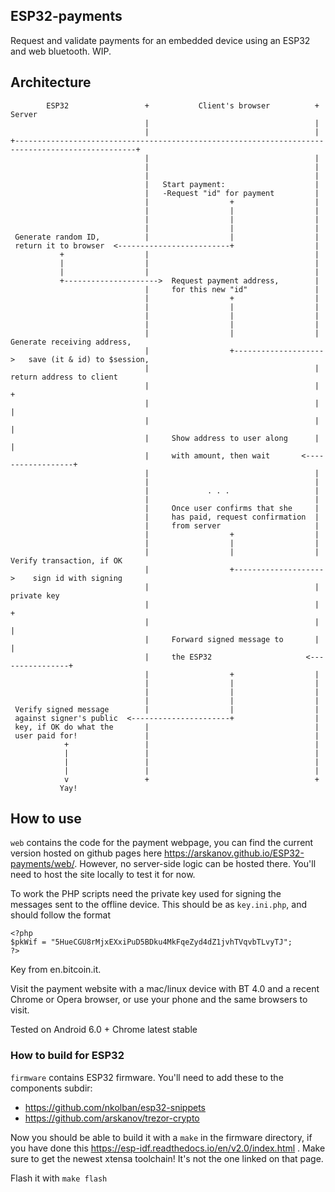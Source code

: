 ## ESP32-payments

Request and validate payments for an embedded device using an ESP32 and web bluetooth. WIP.

## Architecture
```
        ESP32                 +           Client's browser          +      Server
                              |                                     |
                              |                                     |
+-------------------------------------------------------------------------------------------------+
                              |                                     |
                              |                                     |
                              |                                     |
                              |   Start payment:                    |
                              |   -Request "id" for payment         |
                              |                  +                  |
                              |                  |                  |
                              |                  |                  |
                              |                  |                  |
 Generate random ID,          |                  |                  |
 return it to browser  <-------------------------+                  |
           +                  |                                     |
           |                  |                                     |
           |                  |                                     |
           +--------------------->  Request payment address,        |
                              |     for this new "id"               |
                              |                  +                  |
                              |                  |                  |
                              |                  |                  |
                              |                  |                  |
                              |                  |                  |     Generate receiving address,
                              |                  +-------------------->   save (it & id) to $session,
                              |                                     |     return address to client
                              |                                     |               +
                              |                                     |               |
                              |                                     |               |
                              |     Show address to user along      |               |
                              |     with amount, then wait       <------------------+
                              |                                     |
                              |                                     |
                              |             . . .                   |
                              |                                     |
                              |     Once user confirms that she     |
                              |     has paid, request confirmation  |
                              |     from server                     |
                              |                  +                  |
                              |                  |                  |
                              |                  |                  |      Verify transaction, if OK
                              |                  +-------------------->    sign id with signing
                              |                                     |      private key
                              |                                     |              +
                              |                                     |              |
                              |     Forward signed message to       |              |
                              |     the ESP32                     <----------------+
                              |                  +                  |
                              |                  |                  |
                              |                  |                  |
                              |                  |                  |
 Verify signed message        |                  |                  |
 against signer's public  <----------------------+                  |
 key, if OK do what the       |                                     |
 user paid for!               |                                     |
            +                 |                                     |
            |                 |                                     |
            |                 |                                     |
            |                 |                                     |
            v                 +                                     +
           Yay!
```


## How to use
`web` contains the code for the payment webpage, you can find the current version hosted on github pages here https://arskanov.github.io/ESP32-payments/web/. However, no server-side logic can be hosted there. You'll need to host the site locally to test it for now.

To work the PHP scripts need the private key used for signing the messages sent to the offline device. This should be as `key.ini.php`, and should follow the format 
```
<?php
$pkWif = "5HueCGU8rMjxEXxiPuD5BDku4MkFqeZyd4dZ1jvhTVqvbTLvyTJ";
?>
```
Key from en.bitcoin.it.

Visit the payment website with a mac/linux device with BT 4.0 and a recent Chrome or Opera browser, or use your phone and the same browsers to visit.

Tested on Android 6.0 + Chrome latest stable

### How to build for ESP32
`firmware` contains ESP32 firmware. You'll need to add these to the components subdir:
- https://github.com/nkolban/esp32-snippets
- https://github.com/arskanov/trezor-crypto

Now you should be able to build it with a `make` in the firmware directory, if you have done this https://esp-idf.readthedocs.io/en/v2.0/index.html . Make sure to get the newest xtensa toolchain! It's not the one linked on that page.

Flash it with `make flash`
